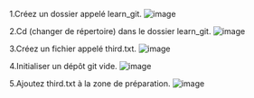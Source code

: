 1.Créez un dossier appelé learn_git.
![image](https://github.com/user-attachments/assets/5c7c62f2-3ac5-4e1b-bd15-46f4c73f5d4a)


2.Cd (changer de répertoire) dans le dossier learn_git.
![image](https://github.com/user-attachments/assets/cec0428b-ca7b-42d2-8d83-09bf06c69734)


3.Créez un fichier appelé third.txt.
![image](https://github.com/user-attachments/assets/9113c6bb-aca5-4b1f-b3f1-2b715438042e)


4.Initialiser un dépôt git vide.
![image](https://github.com/user-attachments/assets/0c60e6e2-c25b-4d83-a4f6-46e362b31a0c)

5.Ajoutez third.txt à la zone de préparation.
![image](https://github.com/user-attachments/assets/057f28ea-6b8d-4807-98bb-49823e9f5d46)

